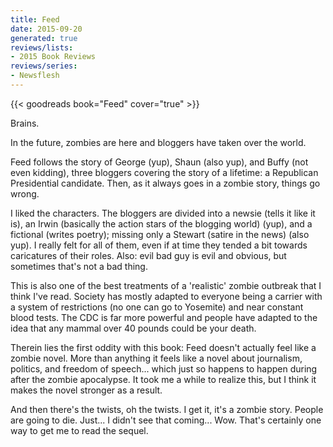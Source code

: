```yaml
---
title: Feed
date: 2015-09-20
generated: true
reviews/lists:
- 2015 Book Reviews
reviews/series:
- Newsflesh
---
```

{{< goodreads book="Feed" cover="true" >}}

Brains.  

In the future, zombies are here and bloggers have taken over the world.  

<!--more-->

Feed follows the story of George (yup), Shaun (also yup), and Buffy (not even kidding), three bloggers covering the story of a lifetime: a Republican Presidential candidate. Then, as it always goes in a zombie story, things go wrong.  

I liked the characters. The bloggers are divided into a newsie (tells it like it is), an Irwin (basically the action stars of the blogging world) (yup), and a fictional (writes poetry); missing only a Stewart (satire in the news) (also yup). I really felt for all of them, even if at time they tended a bit towards caricatures of their roles. Also: evil bad guy is evil and obvious, but sometimes that's not a bad thing.  

This is also one of the best treatments of a 'realistic' zombie outbreak that I think I've read. Society has mostly adapted to everyone being a carrier with a system of restrictions (no one can go to Yosemite) and near constant blood tests. The CDC is far more powerful and people have adapted to the idea that any mammal over 40 pounds could be your death.  

Therein lies the first oddity with this book: Feed doesn't actually feel like a zombie novel. More than anything it feels like a novel about journalism, politics, and freedom of speech... which just so happens to happen during after the zombie apocalypse. It took me a while to realize this, but I think it makes the novel stronger as a result.  

And then there's the twists, oh the twists. I get it, it's a zombie story. People are going to die. Just... I didn't see that coming... Wow. That's certainly one way to get me to read the sequel.


